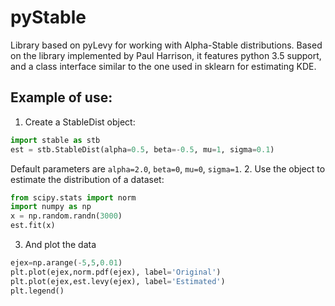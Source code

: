 # pyStable
Library based on pyLevy for working with Alpha-Stable distributions. Based on the library implemented by Paul Harrison, it features python 3.5 support, and a class interface similar to the one used in sklearn for estimating KDE. 

## Example of use:
1. Create a StableDist object: 
```python
import stable as stb
est = stb.StableDist(alpha=0.5, beta=-0.5, mu=1, sigma=0.1)
```
Default parameters are `alpha=2.0`, `beta=0`, `mu=0`, `sigma=1`. 
2. Use the object to estimate the distribution of a dataset: 
```python
from scipy.stats import norm
import numpy as np
x = np.random.randn(3000)
est.fit(x)
```
3. And plot the data
```python
ejex=np.arange(-5,5,0.01)
plt.plot(ejex,norm.pdf(ejex), label='Original')
plt.plot(ejex,est.levy(ejex), label='Estimated')
plt.legend()
```
